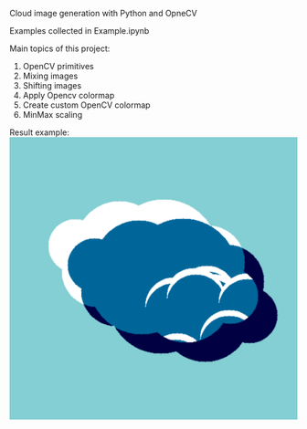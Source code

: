 Cloud image generation with Python and OpneCV

Examples collected in Example.ipynb

Main topics of this project:
1) OpenCV primitives
2) Mixing images
3) Shifting images
4) Apply Opencv colormap
5) Create custom OpenCV colormap
6) MinMax scaling

Result example:
![example](ex.png?raw=true "Result")
